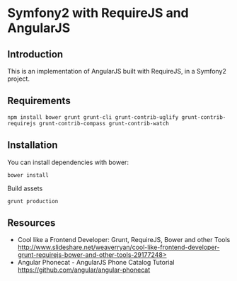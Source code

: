 Symfony2 with RequireJS and AngularJS
=====================================

Introduction
------------

This is an implementation of AngularJS built with RequireJS, in a Symfony2 project.

Requirements
------------

```
npm install bower grunt grunt-cli grunt-contrib-uglify grunt-contrib-requirejs grunt-contrib-compass grunt-contrib-watch
```

Installation
------------

You can install dependencies with bower:
```
bower install
```

Build assets
```
grunt production
```

Resources
---------

  * Cool like a Frontend Developer: Grunt, RequireJS, Bower and other Tools
  http://www.slideshare.net/weaverryan/cool-like-frontend-developer-grunt-requirejs-bower-and-other-tools-29177248>
  * Angular Phonecat - AngularJS Phone Catalog Tutorial
  https://github.com/angular/angular-phonecat
